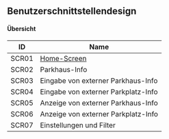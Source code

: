## Benutzerschnittstellendesign


#### Übersicht
| ID  |  Name          |
|-----|----------------|
|SCR01| [Home-Screen](SCR01) |
|SCR02| Parkhaus-Info |
|SCR03| Eingabe von externer Parkhaus-Info |
|SCR04| Eingabe von externer Parkplatz-Info |
|SCR05| Anzeige von externer Parkhaus-Info|
|SCR06| Anzeige von externer Parkplatz-Info|
|SCR07| Einstellungen und Filter|

